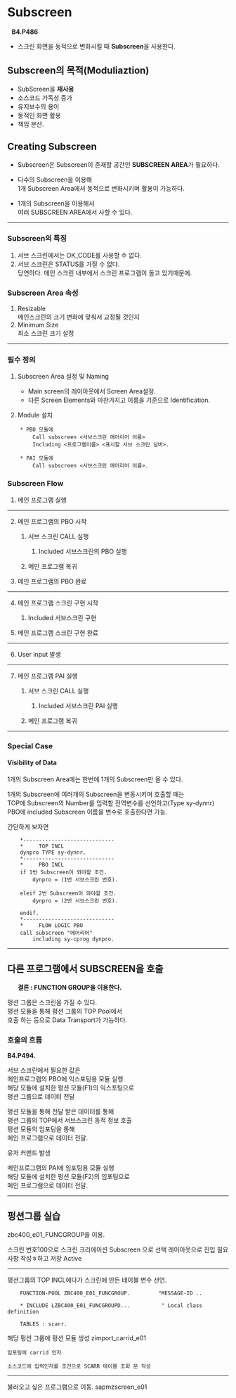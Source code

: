 # Subscreen
**&nbsp;&nbsp; B4.P486**  

- 스크린 화면을 동적으로 변화시킬 때 **Subscreen**을 사용한다.
## Subscreen의 목적(Moduliaztion)
- SubScreen을 **재사용**
- 소스코드 가독성 증가
- 유지보수의 용이
- 동적인 화면 활용
- 책임 분산.

## Creating Subscreen

- Subscreen은 Subscreen이 존재할 공간인 **SUBSCREEN AREA**가 필요하다.  
- 다수의 Subscreen을 이용해    
    1개 Subscreen Area에서 동적으로 변화시키며 활용이 가능하다.    

- 1개의 Subscreen을 이용해서   
    여러 SUBSCREEN AREA에서 사할 수 있다.  

---
### Subscreen의 특징

1. 서브 스크린에서는 OK_CODE를 사용할 수 없다.  
2. 서브 스크린은 STATUS를 가질 수 없다.  
당연하다. 메인 스크린 내부에서 스크린 프로그램이 돌고 있기때문에.  

### Subscreen Area 속성

1. Resizable   
    메인스크린의 크기 변화에 맞춰서 교정될 것인지   
2. Minimum Size  
    최소 스크린 크기 설정

---
### 필수 정의

1. Subscreen Area 설정 및 Naming  
    - Main screen의 레이아웃에서 Screen Area설정.  
    - 다른 Screen Elements와 마찬가지고 이름을 기준으로 Identification.  

2. Module 설치

```abap
    * PBO 모듈에
        Call subscreen <서브스크린 에어리어 이름>  
        Including <프로그램이름> <표시할 서브 스크린 넘버>.  

    * PAI 모듈에
        Call subscreen <서브스크린 에어리어 이름>.
```

### Subscreen Flow

1. 메인 프로그램 실행  
---------------------------------------------
2. 메인 프로그램의 PBO 시작   

    1. 서브 스크린 CALL 실행     

        1. Included 서브스크린의 PBO 실행   

    2. 메인 프로그램 복귀  

3. 메인 프로그램의 PBO 완료  

---------------------------------------------
4. 메인 프로그램 스크린 구현 시작    
  
    1. Included 서브스크린 구현     
  
5. 메인 프로그램 스크린 구현 완료
---------------------------------------------
6. User input 발생   
---------------------------------------------
7. 메인 프로그램 PAI 실행  

    1. 서브 스크린 CALL 실행  

        1. Included 서브스크린 PAI 실행   
  
    2. 메인 프로그램 복귀   

---------------------------------------------
### Special Case

#### Visibility of Data
1개의 Subscreen Area에는 한번에 1개의 Subscreen만 올 수 있다.

1개의 Subscreen에 여러개의 Subscreen을 변동시키며 호출할 때는  
TOP에 Subscreen의 Number를 입력할 전역변수를 선언하고(Type sy-dynnr)  
PBO에 included Subscreen 이름을 변수로 호출한다면 가능.

간단하게 보자면
```abap
    *-----------------------------
    *     TOP INCL
    dynpro TYPE sy-dynnr.    
    *-----------------------------
    *     PBO INCL 
    if 1번 Subscreen이 와야할 조건.   
        dynpro = (1번 서브스크린 번호).  

    eleif 2번 Subscreen이 와야할 조건. 
        dynpro = (2번 서브스크린 번호).

    endif.  
    *-----------------------------
    *     FLOW LOGIC PBO
    call subscreen "에어리어" 
        including sy-cprog dynpro.  
```

---
## 다른 프로그램에서 SUBSCREEN을 호출
&nbsp;&nbsp;&nbsp;&nbsp;&nbsp;&nbsp;**결론 : FUNCTION GROUP을 이용한다.**

펑션 그룹은 스크린을 가질 수 있다.  
펑션 모듈을 통해 펑션 그룹의 TOP Pool에서   
호출 하는 등으로 Data Transport가 가능하다.

### 호출의 흐름
**B4.P494.**  

서브 스크린에서 필요한 값은     
메인프로그램의 PBO에 익스포팅용 모듈 실행  
해당 모듈에 설치한 펑션 모듈(F1)의 익스포팅으로   
펑션 그룹으로 데이터 전달    
  
펑션 모듈을 통해 전달 받은 데이터를 통해    
펑션 그룹의 TOP에서 서브스크린 동적 정보 호출     
펑션 모듈의 임포팅을 통해     
메인 프로그램으로 데이터 전달.    
  
유저 커맨드 발생  

메인프로그램의 PAI에 임포팅용 모듈 실행  
해당 모듈에 설치한 펑션 모듈(F2)의 임포팅으로     
메인 프로그램으로 데이터 전달.  

---
펑션그룹 실습
---
zbc400_e01_FUNCGROUP을 이용.

스크린 번호100으로 스크린 크리에이션
Subscreen 으로 선택 
레이아웃으로 진입
필요사항 작성ㅎ하고 저장 Active

---
펑션그룹의 TOP INCL에다가 
스크린에 만든 테이블 변수 선언.

```
    FUNCTION-POOL ZBC400_E01_FUNCGROUP.         "MESSAGE-ID ..

    * INCLUDE LZBC400_E01_FUNCGROUPD...          " Local class definition

    TABLES : scarr.

```

해당 펑션 그룹에 펑션 모듈 생성   zimport_carrid_e01

    임포팅에 carrid 인자

    소스코드에 입력인자를 조건으로 SCARR 테이블 조회 문 작성

---

불러오고 싶은 프로그램으로 이동.
sapmzscreen_e01

